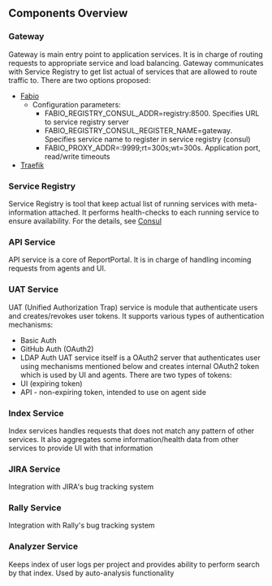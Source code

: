 ## Components Overview

### Gateway
Gateway is main entry point to application services. It is in charge of routing requests to appropriate service and load balancing.
Gateway communicates with Service Registry to get list actual of services that are allowed to route traffic to.
There are two options proposed: 
* [Fabio](https://github.com/fabiolb/fabio)
    * Configuration parameters:
        * FABIO_REGISTRY_CONSUL_ADDR=registry:8500. Specifies URL to service registry server
        * FABIO_REGISTRY_CONSUL_REGISTER_NAME=gateway. Specifies service name to register in service registry (consul)
        * FABIO_PROXY_ADDR=:9999;rt=300s;wt=300s. Application port, read/write timeouts
* [Traefik](https://traefik.io/)

### Service Registry
Service Registry is tool that keep actual list of running services with meta-information attached.
It performs health-checks to each running service to ensure availability.
For the details, see [Consul](https://www.consul.io/)

### API Service
API service is a core of ReportPortal. It is in charge of handling incoming requests from agents and UI. 
### UAT Service
UAT (Unified Authorization Trap) service is module that authenticate users and creates/revokes user tokens. 
It supports various types of authentication mechanisms:
* Basic Auth
* GitHub Auth (OAuth2)
* LDAP Auth
UAT service itself is a OAuth2 server that authenticates user using mechanisms mentioned 
below and creates internal OAuth2 token which is used by UI and agents. There are two types of tokens:
* UI (expiring token)
* API - non-expiring token, intended to use on agent side   

### Index Service
Index services handles requests that does not match any pattern of other services. 
It also aggregates some information/health data from other services to provide UI with that information

### JIRA Service
Integration with JIRA's bug tracking system

### Rally Service
Integration with Rally's  bug tracking system

### Analyzer Service
Keeps index of user logs per project and provides ability to perform search by that index. Used by auto-analysis functionality 